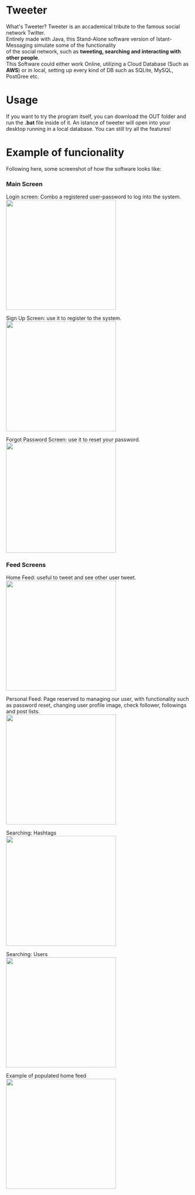# Tweeter
What's Tweeter?
Tweeter is an accademical tribute to the famous social network Twitter.<br>
Entirely made with Java, this Stand-Alone software version of Istant-Messaging simulate some of the functionality <br>
of the social network, such as **tweeting, searching and interacting with other people**.<br>
This Software could either work Online, utilizing a Cloud Database (Such as **AWS**) or in local, setting up every kind of DB such as SQLite, MySQL, PostGree etc.<br>

# Usage
If you want to try the program itself, you can download the OUT folder and run the **.bat** file inside of it. An istance of tweeter will open into your desktop running in a local database. You can still try all the features!

# Example of funcionality 
Following here, some screenshot of how the software looks like:

### Main Screen
Login screen: Combo a registered user-password to log into the system. <br>
<img src="https://i.ibb.co/8dWvp76/2.png" width="300">

Sign Up Screen: use it to register to the system.<br>
<img src="https://i.ibb.co/8dWvp76/2.png" width="300">

Forgot Password Screen: use it to reset your password.<br>
<img src="https://i.ibb.co/Yfhzq7g/3.png" width="300">

### Feed Screens
Home Feed: useful to tweet and see other user tweet.<br>
<img src="https://i.ibb.co/WBhHHjY/4.png" width="300">

Personal Feed: Page reserved to managing our user, with functionality such as password reset, changing user profile image, check follower, followings and post lists. <br>
<img src="https://i.ibb.co/g7NSpb0/5.png" width="300">

Searching: Hashtags <br>
<img src="https://i.ibb.co/2PVjjdR/6.png" width="300">

Searching: Users <br>
<img src="https://i.ibb.co/3ypkcb7/7.png" width="300">

Example of populated home feed <br>
<img src="https://i.ibb.co/2PVjjdR/6.png" width="300">








